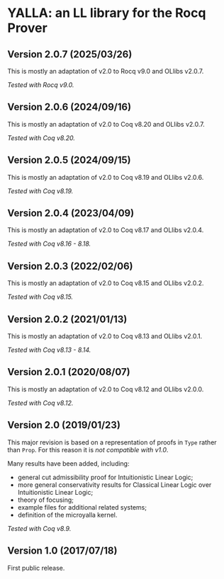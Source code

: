 # YALLA: an LL library for the Rocq Prover

## Version 2.0.7 (2025/03/26)

This is mostly an adaptation of v2.0 to Rocq v9.0 and OLlibs v2.0.7.

*Tested with Rocq v9.0.*

## Version 2.0.6 (2024/09/16)

This is mostly an adaptation of v2.0 to Coq v8.20 and OLlibs v2.0.7.

*Tested with Coq v8.20.*

## Version 2.0.5 (2024/09/15)

This is mostly an adaptation of v2.0 to Coq v8.19 and OLlibs v2.0.6.

*Tested with Coq v8.19.*

## Version 2.0.4 (2023/04/09)

This is mostly an adaptation of v2.0 to Coq v8.17 and OLlibs v2.0.4.

*Tested with Coq v8.16 - 8.18.*

## Version 2.0.3 (2022/02/06)

This is mostly an adaptation of v2.0 to Coq v8.15 and OLlibs v2.0.2.

*Tested with Coq v8.15.*

## Version 2.0.2 (2021/01/13)

This is mostly an adaptation of v2.0 to Coq v8.13 and OLlibs v2.0.1.

*Tested with Coq v8.13 - 8.14.*

## Version 2.0.1 (2020/08/07)

This is mostly an adaptation of v2.0 to Coq v8.12 and OLlibs v2.0.0.

*Tested with Coq v8.12.*

## Version 2.0 (2019/01/23)

This major revision is based on a representation of proofs in `Type` rather than `Prop`.
For this reason it is *not compatible with v1.0*.

Many results have been added, including:

* general cut admissibility proof for Intuitionistic Linear Logic;
* more general conservativity results for Classical Linear Logic over Intuitionistic Linear Logic;
* theory of focusing;
* example files for additional related systems;
* definition of the microyalla kernel.

*Tested with Coq v8.9.*

## Version 1.0 (2017/07/18)

First public release.

